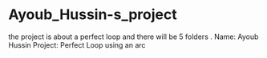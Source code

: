 # Ayoub_Hussin-s_project
the project is about a perfect loop and there will be 5 folders .
Name: Ayoub Hussin
Project: Perfect Loop using an arc 
